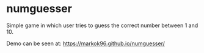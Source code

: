 # numguesser
Simple game in which user tries to guess the correct number between 1 and 10.

Demo can be seen at: https://markok96.github.io/numguesser/
